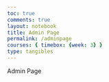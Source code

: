 ```yaml
---
toc: true
comments: true
layout: notebook
title: Admin Page
permalink: /adminpage
courses: { timebox: {week: 3} }
type: tangibles
---
```

<html><head>Admin Page</head></html>